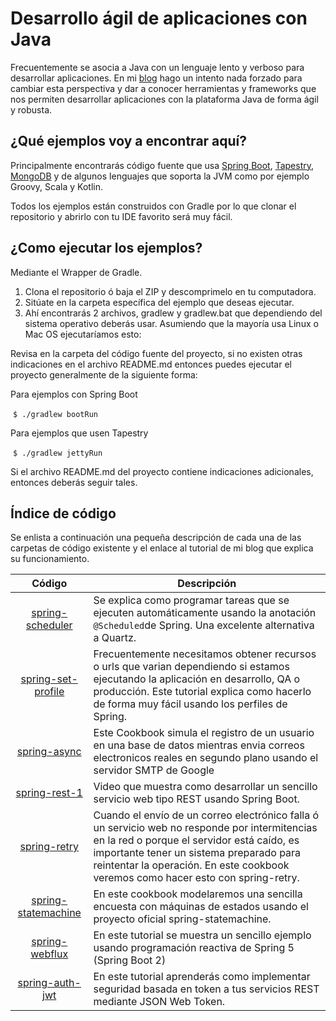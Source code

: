 # Desarrollo ágil de aplicaciones con Java
Frecuentemente se asocia a Java con un lenguaje lento y verboso para desarrollar aplicaciones. 
En mi [blog](https://windoctor7.github.io/) hago un intento nada forzado para cambiar esta perspectiva y dar a conocer 
herramientas y frameworks que nos permiten desarrollar aplicaciones con la plataforma Java de forma ágil y robusta.

## ¿Qué ejemplos voy a encontrar aquí?
Principalmente encontrarás código fuente que usa [Spring Boot](https://projects.spring.io/spring-boot/), [Tapestry](http://tapestry.apache.org), [MongoDB](https://www.mongodb.com/es) y de algunos lenguajes que soporta la JVM como por ejemplo Groovy, Scala y Kotlin. 

Todos los ejemplos están construidos con Gradle por lo que clonar el repositorio y abrirlo con tu IDE favorito será muy fácil.



## ¿Como ejecutar los ejemplos?
Mediante el Wrapper de Gradle.

1. Clona el repositorio ó baja el ZIP y descomprimelo en tu computadora.
1. Sitúate en la carpeta específica del ejemplo que deseas ejecutar.
1. Ahí encontrarás 2 archivos, gradlew y gradlew.bat que dependiendo del sistema operativo deberás usar. Asumiendo que la mayoría usa Linux o Mac OS ejecutaríamos esto:

Revisa en la carpeta del código fuente del proyecto, si no existen otras indicaciones en el archivo README.md entonces puedes ejecutar el proyecto generalmente de la siguiente forma: 

Para ejemplos con Spring Boot

  `$ ./gradlew bootRun`
  
Para ejemplos que usen Tapestry

  `$ ./gradlew jettyRun`
  
Si el archivo README.md del proyecto contiene indicaciones adicionales, entonces deberás seguir tales.
  
## Índice de código
Se enlista a continuación una pequeña descripción de cada una de las carpetas de código existente y el enlace al tutorial de mi blog que explica su funcionamiento.


| Código | Descripción
|:-:|---|
| [spring-scheduler](https://windoctor7.github.io/Tareas-con-Spring-Scheduler.html)| Se explica como programar tareas que se ejecuten automáticamente usando la anotación `@Scheduled`de Spring. Una excelente alternativa a Quartz. |
| [spring-set-profile](https://github.com/windoctor7/codigo-tutoriales-blog/tree/master/spring-set-profile)| Frecuentemente necesitamos obtener recursos o urls que varian dependiendo si estamos ejecutando la aplicación en desarrollo, QA o producción. Este tutorial explica como hacerlo de forma muy fácil usando los perfiles de Spring.  |
| [spring-async](https://windoctor7.github.io/Tareas-asincronas-Spring.html)  | Este Cookbook simula el registro de un usuario en una base de datos mientras envia correos electronicos reales en segundo plano usando el servidor SMTP de Google  |
| [spring-rest-1](https://github.com/windoctor/SpringBoot-Ejemplos)  | Video que muestra como desarrollar un sencillo servicio web tipo REST usando Spring Boot. |
|[spring-retry](https://github.com/windoctor7/codigo-tutoriales-blog/tree/master/spring-retry) | Cuando el envío de un correo electrónico falla ó un servicio web no responde por intermitencias en la red o porque el servidor está caído, es importante tener un sistema preparado para reintentar la operación. En este cookbook veremos como hacer esto con spring-retry. |
| [spring-statemachine](https://github.com/windoctor7/codigo-tutoriales-blog/tree/master/spring-state-machine)  | En este cookbook modelaremos una sencilla encuesta con máquinas de estados usando el proyecto oficial spring-statemachine. |
| [spring-webflux](https://github.com/windoctor7/codigo-tutoriales-blog/tree/master/spring-web-flux)   | En este tutorial se muestra un sencillo ejemplo usando programación reactiva de Spring 5 (Spring Boot 2)  |
| [spring-auth-jwt](https://github.com/windoctor7/codigo-tutoriales-blog/tree/master/spring-auth-jwt)  | En este tutorial aprenderás como implementar seguridad basada en token a tus servicios REST mediante JSON Web Token.  |
